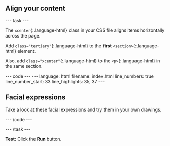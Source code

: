 <h2 class="c-project-heading--task">Align your content</h2>

--- task ---

The `xcenter`{:.language-html} class in your CSS file aligns items horizontally across the page. 

Add `class="tertiary"`{:.language-html} to the **first** `<section>`{:.language-html} element.

Also, add `class="xcenter"`{:.language-html} to the `<p>`{:.language-html} in the same section. 

<div class="c-project-code">
--- code ---
---
language: html
filename: index.html
line_numbers: true
line_number_start: 33
line_highlights: 35, 37
---
    <!-- The main content for the web page goes between the main tags -->
    <main class="primary">
      <section class="tertiary">
        <h2>Facial expressions</h2>
        <p class="xcenter">Take a look at these facial expressions and try them in your own drawings.</p>
      </section>

--- /code ---
</div>

--- /task ---

**Test:** Click the **Run** button. 
